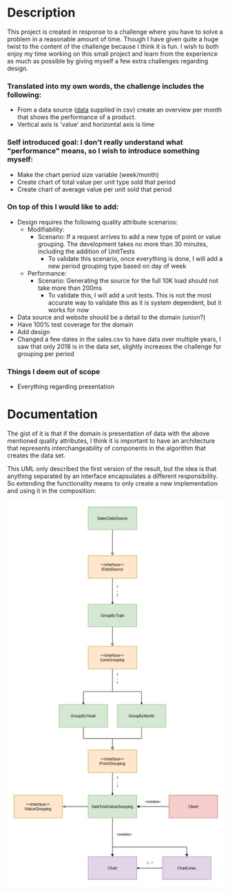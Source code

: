 # Description

This project is created in response to a challenge where you have to solve a problem in a reasonable amount of time. Though I have given quite a huge twist to the content of the challenge because I think it is fun. I wish to both enjoy my time working on this small project and learn from the experience as much as possible by giving myself a few extra challenges regarding design.

### Translated into my own words, the challenge includes the following:
 - From a data source ([data](Infrastructure/MockedData/sales.csv) supplied in csv) create an overview per month that shows the performance of a product.
 - Vertical axis is 'value' and horizontal axis is time
 
### Self introduced goal: I don't really understand what "performance" means, so I wish to introduce something myself:
 - Make the chart period size variable (week/month)
 - Create chart of total value per unit type sold that period
 - Create chart of average value per unit sold that period
 
### On top of this I would like to add:
 - Design requires the following quality attribute scenarios:
   - Modifiability:
     - Scenario: If a request arrives to add a new type of point or value grouping. The development takes no more than 30 minutes, including the addition of UnitTests
       - To validate this scenario, once everything is done, I will add a new period grouping type based on day of week
   - Performance:
     - Scenario: Generating the source for the full 10K load should not take more than 200ms
       - To validate this, I will add a unit tests. This is not the most accurate way to validate this as it is system dependent, but it works for now
 - Data source and website should be a detail to the domain (union?)
 - Have 100% test coverage for the domain
 - Add design
 - Changed a few dates in the sales.csv to have data over multiple years, I saw that only 2018 is in the data set, slightly increases the challenge for grouping per period
 
### Things I deem out of scope
 - Everything regarding presentation

# Documentation

The gist of it is that if the domain is presentation of data with the above mentioned quality attributes, I think it is important to have an architecture that represents interchangeability of components in the algorithm that creates the data set.

This UML only described the first version of the result, but the idea is that anything separated by an interface encapsulates a different responsibility. So extending the functionality means to only create a new implementation and using it in the composition:

![UML](Documentation/Overview.jpg)
